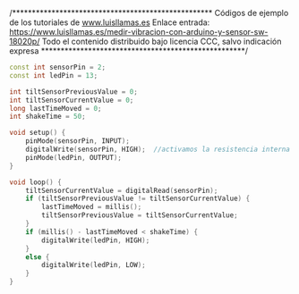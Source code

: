 /***************************************************
Códigos de ejemplo de los tutoriales de www.luisllamas.es
Enlace entrada: https://www.luisllamas.es/medir-vibracion-con-arduino-y-sensor-sw-18020p/
Todo el contenido distribuido bajo licencia CCC, salvo indicación expresa
****************************************************/

```cpp
const int sensorPin = 2;
const int ledPin = 13;

int tiltSensorPreviousValue = 0;
int tiltSensorCurrentValue = 0;
long lastTimeMoved = 0;
int shakeTime = 50;

void setup() {
    pinMode(sensorPin, INPUT);
    digitalWrite(sensorPin, HIGH);  //activamos la resistencia interna PULL UP
    pinMode(ledPin, OUTPUT);
}

void loop() {
    tiltSensorCurrentValue = digitalRead(sensorPin);
    if (tiltSensorPreviousValue != tiltSensorCurrentValue) {
        lastTimeMoved = millis();
        tiltSensorPreviousValue = tiltSensorCurrentValue;
    }
    if (millis() - lastTimeMoved < shakeTime) {
        digitalWrite(ledPin, HIGH);
    }
    else {
        digitalWrite(ledPin, LOW);
    }
}
```